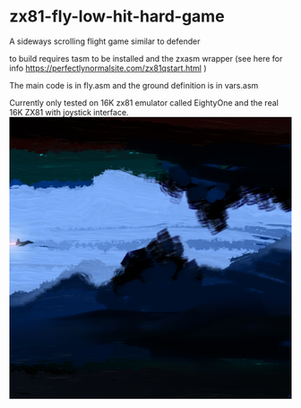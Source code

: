 # zx81-fly-low-hit-hard-game
A sideways scrolling flight game similar to defender
 
to build requires tasm to be installed and the zxasm wrapper (see here for info https://perfectlynormalsite.com/zx81qstart.html )

The main code is in fly.asm and the ground definition is in vars.asm

Currently only tested on 16K zx81 emulator called EightyOne and the real 16K ZX81 with joystick interface.
![alt text](https://github.com/AdrianPilko/zx81-fly-low-hit-hard-game/blob/4d621a99045b01495c675c5bbb62aff3dcb3e7e3/Project%20(20220714050741).jpg?raw=true)


